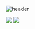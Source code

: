 ![header](https://capsule-render.vercel.app/api?type=venom&height=200&text=KIM/SUYEON%20Test&fontAlign=70&stroke=00FF00&strokeWidth=3)

<img src="https://img.shields.io/badge/3776AB
  style=flat-square&logo=firebase&logoColor=white"/>
<img src="https://img.shields.io/badge/276DC3
  style=flat-square&logo=firebase&logoColor=white"/>
